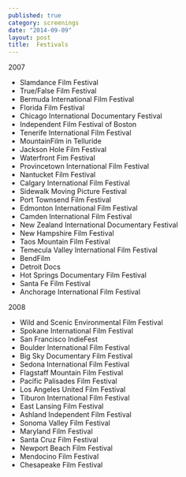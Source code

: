```yaml
---
published: true
category: screenings
date: "2014-09-09"
layout: post
title:  Festivals
---
```


2007
- Slamdance Film Festival 
- True/False Film Festival
- Bermuda International Film Festival
- Florida Film Festival
- Chicago International Documentary Festival
- Independent Film Festival of Boston
- Tenerife International Film Festival
- MountainFilm in Telluride
- Jackson Hole Film Festival
- Waterfront Fim Festival
- Provincetown International Film Festival
- Nantucket Film Festival
- Calgary International Film Festival
- Sidewalk Moving Picture Festival
- Port Townsend Film Festival
- Edmonton International Film Festival
- Camden International Film Festival
- New Zealand International Documentary Festival
- New Hampshire Film Festival
- Taos Mountain Film Festival
- Temecula Valley International Film Festival
- BendFilm
- Detroit Docs
- Hot Springs Documentary Film Festival
- Santa Fe Film Festival
- Anchorage International Film Festival

2008
- Wild and Scenic Environmental Film Festival
- Spokane International Film Festival
- San Francisco IndieFest
- Boulder International Film Festival
- Big Sky Documentary Film Festival
- Sedona International Film Festival
- Flagstaff Mountain Film Festival
- Pacific Palisades Film Festival
- Los Angeles United Film Festival
- Tiburon International Film Festival
- East Lansing Film Festival
- Ashland Independent Film Festival
- Sonoma Valley Film Festival
- Maryland Film Festival
- Santa Cruz Film Festival
- Newport Beach Film Festival
- Mendocino Film Festival
- Chesapeake Film Festival
